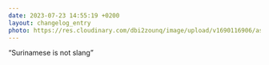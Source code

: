 ```yaml
---
date: 2023-07-23 14:55:19 +0200
layout: changelog_entry
photo: https://res.cloudinary.com/dbi2zounq/image/upload/v1690116906/asc4jynpgiwzdk9vbsqq.jpg
---
```

“Surinamese is not slang”
